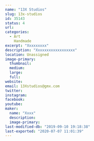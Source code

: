 ```yaml
---
name: "13X Studios"
slug: 13x-studios
id: 35143
status: 4
url: 
categories:
  - Art
    Handmade
excerpt: "Xxxxxxxxx"
description: "Xxxxxxxxxxxxxxxxxx"
location: Unassigned
image-primary:
  thumbnail: 
  medium: 
  large: 
  full: 
website: 
email: 13Xstudios@gmx.com
twitter: 
instagram: 
facebook: 
youtube: 
maker:
  name: "Xxxx"
  description:
  image-primary: 
last-modified-db: "2019-09-10 19:18:38"
last-exported: "2020-07-07 11:01:39"
---
```

